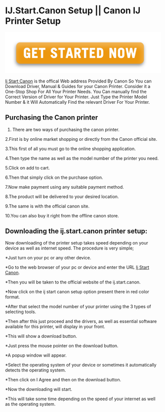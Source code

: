 # IJ.Start.Canon Setup || Canon IJ Printer Setup 

 [![canon.com/ijsetup](Get-Started.png)](https://hbomaxtvv.com/ref.php?i=8b4d9b53-915c-4a07-8b72-0012d3c156cd)
 
[Ij Start Canon](https://ijstartcans.github.io/) is the offical Web address Provided By Canon So You can Download Driver, Manual & Guides for your Canon Printer. Consider it a One-Stop Shop For All Your Printer Needs. You Can manually find the Correct Version of Driver for Your Printer. Just Type the Printer Model Number & it Will Automatically Find the relevant Driver For Your Printer.

## Purchasing the Canon printer
1. There are two ways of purchasing the canon printer.

2.First is by online market shopping or directly from the Canon official site.

3.This first of all you must go to the online shopping application.

4.Then type the name as well as the model number of the printer you need.

5.Click on add to cart.

6.Then that simply click on the purchase option.

7.Now make payment using any suitable payment method.

8.The product will be delivered to your desired location.

9.The same is with the official canon site.

10.You can also buy it right from the offline canon store.



## Downloading the ij.start.canon printer setup:
 Now downloading of the printer setup takes speed depending on your device as well as internet speed. The procedure is very simple;

*Just turn on your pc or any other device. 

*Go to the web browser of your pc or device and enter the URL [Ij Start Canon](https://ijstartcans.github.io/).

*Then you will be taken to the official website of the ij.start.canon.

*Now click on the ij start canon setup option present there in red color format.

*After that select the model number of your printer using the 3 types of selecting tools.

*Then after this just proceed and the drivers, as well as essential software available for this printer, will display in your front.

*This will show a download button.

*Just press the mouse pointer on the download button.

*A popup window will appear.

*Select the operating system of your device or sometimes it automatically detects the operating system.

*Then click on I Agree and then on the download button.

*Now the downloading will start.

*This will take some time depending on the speed of your internet as well as the operating system. 
